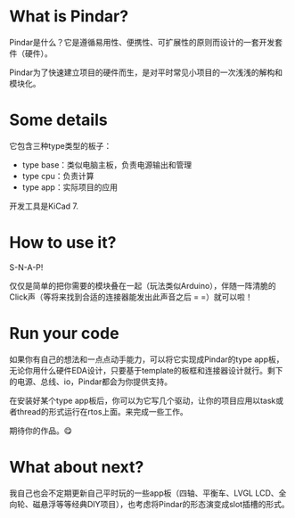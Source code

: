 
# What is Pindar?
Pindar是什么？它是遵循易用性、便携性、可扩展性的原则而设计的一套开发套件（硬件）。

Pindar为了快速建立项目的硬件而生，是对平时常见小项目的一次浅浅的解构和模块化。

# Some details
它包含三种type类型的板子：
- type base：类似电脑主板，负责电源输出和管理
- type cpu：负责计算
- type app：实际项目的应用

开发工具是KiCad 7.

# How to use it?
S-N-A-P!

仅仅是简单的把你需要的模块叠在一起（玩法类似Arduino），伴随一阵清脆的Click声（等将来找到合适的连接器能发出此声音之后 = =）就可以啦！


# Run your code
如果你有自己的想法和一点点动手能力，可以将它实现成Pindar的type app板，无论你用什么硬件EDA设计，只要基于template的板框和连接器设计就行。剩下的电源、总线、io，Pindar都会为你提供支持。

在安装好某个type app板后，你可以为它写几个驱动，让你的项目应用以task或者thread的形式运行在rtos上面。来完成一些工作。

期待你的作品。😋

# What about next?
我自己也会不定期更新自己平时玩的一些app板（四轴、平衡车、LVGL LCD、全向轮、磁悬浮等等经典DIY项目），也考虑将Pindar的形态演变成slot插槽的形式。



